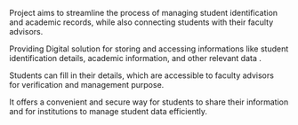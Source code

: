  Project aims to streamline the process of managing student identification and academic records, while also connecting students with their faculty advisors.

 Providing Digital solution for storing and accessing informations like student identification details, academic information, and other relevant data . 

 Students can fill in their details, which are accessible to faculty advisors for verification and management purpose.

 It offers a convenient and secure way for students to share their information and for institutions to manage student data efficiently.


